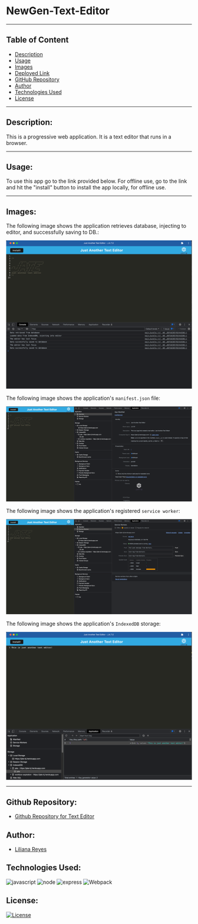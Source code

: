# NewGen-Text-Editor

------
## Table of Content

- [Description](#description)
- [Usage](#usage)
- [Images](#images)
- [Deployed Link](#deployed-link)
- [GitHub Repository](#github-repository)
- [Author](#author)  
- [Technologies Used](#technologies-used) 
- [License](#license)

------
## Description:  

This is a progressive web application. It is a text editor that runs in a browser.

------
## Usage:

To use this app go to the link provided below.  For offline use, go to the link and hit the "install" button to install the app locally, for offline use.

------
## Images:

The following image shows the application retrieves database, injecting to editor, and successfully saving to DB.:  

![Screenshot of Text Editor](./client/src/images/text-1.jpg)

The following image shows the application's `manifest.json` file:  

![Screenshot of Text Editor](./client/src/images/manifest.jpg)

The following image shows the application's registered `service worker`:  

![Screenshot of Text Editor](./client/src/images/service-workers.jpg)

The following image shows the application's `IndexedDB` storage:  

![Screenshot of Text Editor](./client/src/images/text-2.jpg)

------

## Github Repository:

- [Github Repository for Text Editor](https://github.com/Lreyes4/NewGen-Text-Editor)

## Author:

- [Liliana Reyes](https://github.com/Lreyes4)

## Technologies Used:

![javascript](https://img.shields.io/badge/JavaScript-323330?style=for-the-badge&logo=javascript&logoColor=F7DF1E)
![node](https://img.shields.io/badge/Node.js-339933?style=for-the-badge&logo=nodedotjs&logoColor=white)
![express](https://img.shields.io/badge/Express.js-000000?style=for-the-badge&logo=express&logoColor=white)
![Webpack](https://img.shields.io/badge/Webpack-8DD6F9?style=for-the-badge&logo=Webpack&logoColor=white)

## License:

[![License](https://img.shields.io/badge/License-MIT%20License-Green)](http://choosealicense.com/licenses/mit/)